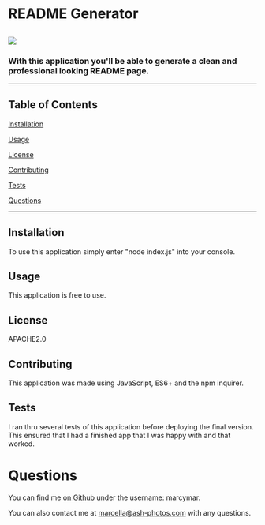 
# README Generator
![](https://img.shields.io/badge/license-APACHE2.0-blue.svg)
---
### With this application you'll be able to generate a clean and professional looking README page.
---
## Table of Contents
[Installation](#installation)

[Usage](#usage)

[License](#license)

[Contributing](#contributing)

[Tests](#tests)

[Questions](#questions)

---

## Installation
To use this application simply enter "node index.js" into your console.
    
## Usage
This application is free to use.
    
## License
APACHE2.0
    
## Contributing
This application was made using JavaScript, ES6+ and the npm inquirer.
    
## Tests
I ran thru several tests of this application before deploying the final version.  This ensured that I had a finished app that I was happy with and that worked.
    
# Questions
You can find me [on Github](https://github.com/marcymar) under the username: marcymar. 

You can also contact me at marcella@ash-photos.com with any questions.
        